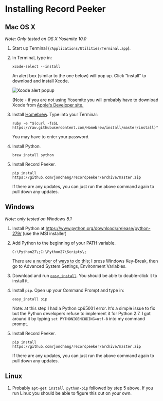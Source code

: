 # Installing Record Peeker

## Mac OS X

*Note: Only tested on OS X Yosemite 10.0*

1.  Start up Terminal (`/Applications/Utilities/Terminal.app`).

2.  In Terminal, type in:

    ```
    xcode-select --install
    ```

    An alert box (similar to the one below) will pop up. Click "Install" to download and install Xcode.

    ![Xcode alert popup](http://railsapps.github.io/images/installing-mavericks-popup.png)

    (Note - if you are not using Yosemite you will probably have to download Xcode from [Apple's Developer site.](https://developer.apple.com/xcode/)

3.  Install [Homebrew](http://brew.sh/). Type into your Terminal:

    ```
    ruby -e "$(curl -fsSL https://raw.githubusercontent.com/Homebrew/install/master/install)"
    ```

    You may have to enter your password.

4.  Install Python.

    ```
    brew install python
    ```

5.  Install Record Peeker.

    ```
    pip install https://github.com/jonchang/recordpeeker/archive/master.zip
    ```

    If there are any updates, you can just run the above command again to pull down any updates.

## Windows

*Note: only tested on Windows 8.1*

1.  Install Python at https://www.python.org/downloads/release/python-279/ (use the MSI installer)

2.  Add Python to the beginning of your PATH variable.

    ```
    C:\Python27\;C:\Python27\Scripts\;
    ```

    There are [a number of ways to do this](https://www.google.com/search?q=windows+add+to+path); I press Windows Key-Break, then go to Advanced System Settings, Environment Variables.

3.  Download and run [`easy_install`](https://bitbucket.org/pypa/setuptools/raw/bootstrap/ez_setup.py). You should be able to double-click it to install it.

4.  Install `pip`. Open up your Command Prompt and type in:

    ```
    easy_install pip
    ```

    Note: at this step I had a Python cp65001 error. It's a simple issue to fix but the Python developers refuse to implement it for Python 2.7. I got around it by typing `set PYTHONIOENCODING=utf-8` into my command prompt.

5.  Install Record Peeker.

    ```
    pip install https://github.com/jonchang/recordpeeker/archive/master.zip
    ```

    If there are any updates, you can just run the above command again to pull down any updates.

## Linux

1.  Probably `apt-get install python-pip` followed by step 5 above. If you run Linux you should be able to figure this out on your own.
